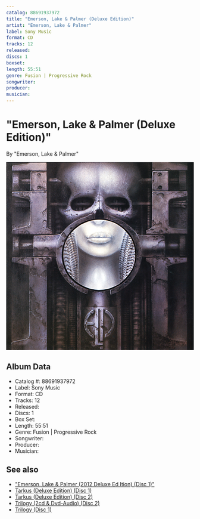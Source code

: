 ```yaml
---
catalog: 88691937972
title: "Emerson, Lake & Palmer (Deluxe Edition)"
artist: "Emerson, Lake & Palmer"
label: Sony Music
format: CD
tracks: 12
released: 
discs: 1
boxset: 
length: 55:51
genre: Fusion | Progressive Rock
songwriter: 
producer: 
musician: 
---
```


# "Emerson, Lake & Palmer (Deluxe Edition)"

By "Emerson, Lake & Palmer"

![](../../assets/cdcovers/Emerson__Lake_and_Palmer-Emerson__Lake_and_Palmer_Deluxe_Edition.png)

## Album Data

- Catalog #: 88691937972
- Label: Sony Music
- Format: CD
- Tracks: 12
- Released: 
- Discs: 1
- Box Set: 
- Length: 55:51
- Genre: Fusion | Progressive Rock
- Songwriter: 
- Producer: 
- Musician: 


## See also

- ["Emerson, Lake & Palmer (2012 Deluxe Ed Ition) (Disc 1)"](Emerson__Lake_and_Palmer_2012_Deluxe_Ed_Ition_Disc_1.md)
- [Tarkus (Deluxe Edition) (Disc 1)](Tarkus_Deluxe_Edition_Disc_1.md)
- [Tarkus (Deluxe Edition) (Disc 2)](Tarkus_Deluxe_Edition_Disc_2.md)
- [Trilogy (2cd & Dvd-Audio) (Disc 2)](Trilogy_2cd_and_Dvd-Audio_Disc_2.md)
- [Trilogy (Disc 1)](Trilogy_Disc_1.md)
